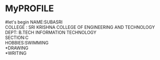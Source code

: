 # MyPROFILE
#let's begin
NAME:SUBASRI<BR>
COLLEGE : SRI KRISHNA COLLEGE OF ENGINEERING AND TECHNOLOGY<BR>
DEPT: B.TECH INFORMATION TECHNOLOGY<BR>
SECTION:C<BR>
HOBBIES:SWIMMING<BR>
*DRAWING<BR>
*WRITING<BR>
